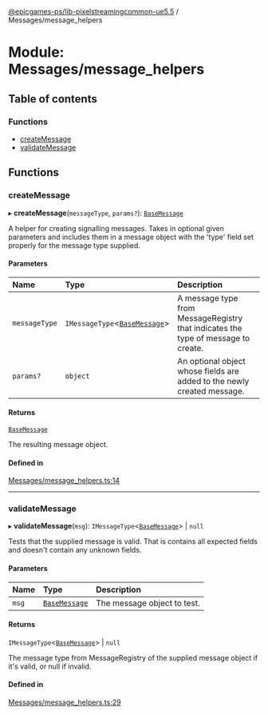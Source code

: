 [@epicgames-ps/lib-pixelstreamingcommon-ue5.5](../README.md) / Messages/message\_helpers

# Module: Messages/message\_helpers

## Table of contents

### Functions

- [createMessage](Messages_message_helpers.md#createmessage)
- [validateMessage](Messages_message_helpers.md#validatemessage)

## Functions

### createMessage

▸ **createMessage**(`messageType`, `params?`): [`BaseMessage`](../interfaces/Messages_base_message.BaseMessage.md)

A helper for creating signalling messages. Takes in optional given parameters and
includes them in a message object with the 'type' field set properly for the message
type supplied.

#### Parameters

| Name | Type | Description |
| :------ | :------ | :------ |
| `messageType` | `IMessageType`\<[`BaseMessage`](../interfaces/Messages_base_message.BaseMessage.md)\> | A message type from MessageRegistry that indicates the type of message to create. |
| `params?` | `object` | An optional object whose fields are added to the newly created message. |

#### Returns

[`BaseMessage`](../interfaces/Messages_base_message.BaseMessage.md)

The resulting message object.

#### Defined in

[Messages/message_helpers.ts:14](https://github.com/mcottontensor/PixelStreamingInfrastructure/blob/9763671/Common/src/Messages/message_helpers.ts#L14)

___

### validateMessage

▸ **validateMessage**(`msg`): `IMessageType`\<[`BaseMessage`](../interfaces/Messages_base_message.BaseMessage.md)\> \| ``null``

Tests that the supplied message is valid. That is contains all expected fields and
doesn't contain any unknown fields.

#### Parameters

| Name | Type | Description |
| :------ | :------ | :------ |
| `msg` | [`BaseMessage`](../interfaces/Messages_base_message.BaseMessage.md) | The message object to test. |

#### Returns

`IMessageType`\<[`BaseMessage`](../interfaces/Messages_base_message.BaseMessage.md)\> \| ``null``

The message type from MessageRegistry of the supplied message object if it's valid, or null if invalid.

#### Defined in

[Messages/message_helpers.ts:29](https://github.com/mcottontensor/PixelStreamingInfrastructure/blob/9763671/Common/src/Messages/message_helpers.ts#L29)
